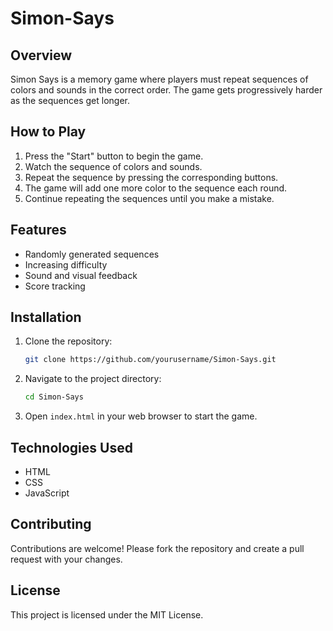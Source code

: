 # Simon-Says
## Overview

Simon Says is a memory game where players must repeat sequences of colors and sounds in the correct order. The game gets progressively harder as the sequences get longer.

## How to Play

1. Press the "Start" button to begin the game.
2. Watch the sequence of colors and sounds.
3. Repeat the sequence by pressing the corresponding buttons.
4. The game will add one more color to the sequence each round.
5. Continue repeating the sequences until you make a mistake.

## Features

- Randomly generated sequences
- Increasing difficulty
- Sound and visual feedback
- Score tracking

## Installation

1. Clone the repository:
    ```bash
    git clone https://github.com/yourusername/Simon-Says.git
    ```
2. Navigate to the project directory:
    ```bash
    cd Simon-Says
    ```
3. Open `index.html` in your web browser to start the game.

## Technologies Used

- HTML
- CSS
- JavaScript

## Contributing

Contributions are welcome! Please fork the repository and create a pull request with your changes.

## License

This project is licensed under the MIT License.